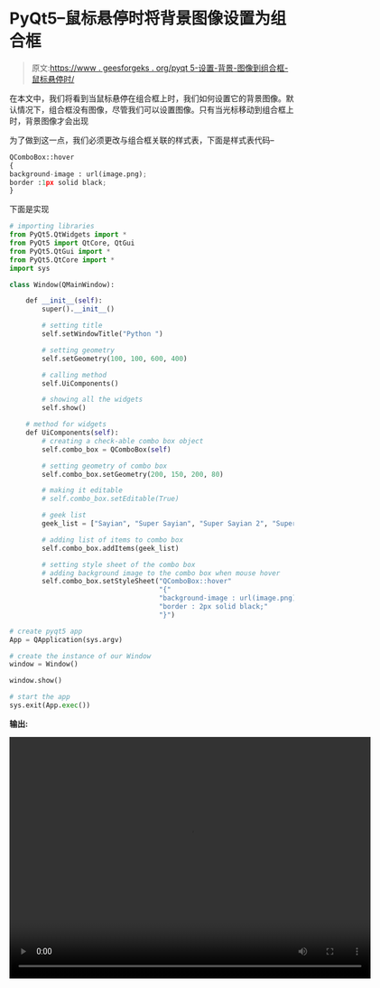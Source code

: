 # PyQt5–鼠标悬停时将背景图像设置为组合框

> 原文:[https://www . geesforgeks . org/pyqt 5-设置-背景-图像到组合框-鼠标悬停时/](https://www.geeksforgeeks.org/pyqt5-setting-background-image-to-combobox-when-mouse-hover/)

在本文中，我们将看到当鼠标悬停在组合框上时，我们如何设置它的背景图像。默认情况下，组合框没有图像，尽管我们可以设置图像。只有当光标移动到组合框上时，背景图像才会出现

为了做到这一点，我们必须更改与组合框关联的样式表，下面是样式表代码–

```py
QComboBox::hover
{
background-image : url(image.png);
border :1px solid black;
}

```

下面是实现

```py
# importing libraries
from PyQt5.QtWidgets import * 
from PyQt5 import QtCore, QtGui
from PyQt5.QtGui import * 
from PyQt5.QtCore import * 
import sys

class Window(QMainWindow):

    def __init__(self):
        super().__init__()

        # setting title
        self.setWindowTitle("Python ")

        # setting geometry
        self.setGeometry(100, 100, 600, 400)

        # calling method
        self.UiComponents()

        # showing all the widgets
        self.show()

    # method for widgets
    def UiComponents(self):
        # creating a check-able combo box object
        self.combo_box = QComboBox(self)

        # setting geometry of combo box
        self.combo_box.setGeometry(200, 150, 200, 80)

        # making it editable
        # self.combo_box.setEditable(True)

        # geek list
        geek_list = ["Sayian", "Super Sayian", "Super Sayian 2", "Super Sayian B"]

        # adding list of items to combo box
        self.combo_box.addItems(geek_list)

        # setting style sheet of the combo box
        # adding background image to the combo box when mouse hover
        self.combo_box.setStyleSheet("QComboBox::hover"
                                     "{"
                                     "background-image : url(image.png);"
                                     "border : 2px solid black;"
                                     "}")

# create pyqt5 app
App = QApplication(sys.argv)

# create the instance of our Window
window = Window()

window.show()

# start the app
sys.exit(App.exec())
```

**输出:**

<video class="wp-video-shortcode" id="video-400148-1" width="640" height="428" preload="metadata" controls=""><source type="video/mp4" src="https://media.geeksforgeeks.org/wp-content/uploads/20200421013514/Python-21-04-2020-01_33_57.mp4?_=1">[https://media.geeksforgeeks.org/wp-content/uploads/20200421013514/Python-21-04-2020-01_33_57.mp4](https://media.geeksforgeeks.org/wp-content/uploads/20200421013514/Python-21-04-2020-01_33_57.mp4)</video>